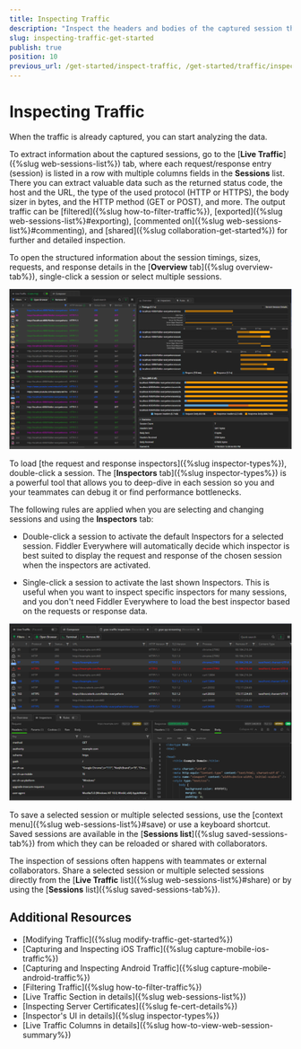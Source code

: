 ```yaml
---
title: Inspecting Traffic
description: "Inspect the headers and bodies of the captured session through the Inspectors tab when working with Telerik Fiddler Everywhere web-debugging HTTP client proxy."
slug: inspecting-traffic-get-started
publish: true
position: 10
previous_url: /get-started/inspect-traffic, /get-started/traffic/inspect-traffic, /traffic/inspect-traffic
---
```


# Inspecting Traffic

When the traffic is already captured, you can start analyzing the data.

To extract information about the captured sessions, go to the [**Live Traffic**]({%slug web-sessions-list%}) tab, where each request/response entry (session) is listed in a row with multiple columns fields in the **Sessions** list. There you can extract valuable data such as the returned status code, the host and the URL, the type of the used protocol (HTTP or HTTPS), the body sizer in bytes, and the HTTP method (GET or POST), and more. The output traffic can be [filtered]({%slug how-to-filter-traffic%}), [exported]({%slug web-sessions-list%}#exporting), [commented on]({%slug web-sessions-list%}#commenting), and [shared]({%slug collaboration-get-started%}) for further and detailed inspection.

To open the structured information about the session timings, sizes, requests, and response details in the [**Overview** tab]({%slug overview-tab%}), single-click a session or select multiple sessions.

![Live Traffic and session overview](../images/livetraffic/websessions/websessions-list-all-overview.png)

To load [the request and response inspectors]({%slug inspector-types%}), double-click a session. The [**Inspectors** tab]({%slug inspector-types%}) is a powerful tool that allows you to deep-dive in each session so you and your teammates can debug it or find performance bottlenecks.

The following rules are applied when you are selecting and changing sessions and using the **Inspectors** tab:

- Double-click a session to activate the default Inspectors for a selected session. Fiddler Everywhere will automatically decide which inspector is best suited to display the request and response of the chosen session when the inspectors are activated.

- Single-click a session to activate the last shown Inspectors. This is useful when you want to inspect specific inspectors for many sessions, and you don't need Fiddler Everywhere to load the best inspector based on the requests or response data.

![Live Traffic and Inspectors](../images/livetraffic/websessions/websessions-list-all.png)

To save a selected session or multiple selected sessions, use the [context menu]({%slug web-sessions-list%}#save) or use a keyboard shortcut. Saved sessions are available in the [**Sessions list**]({%slug saved-sessions-tab%}) from which they can be reloaded or shared with collaborators.

The inspection of sessions often happens with teammates or external collaborators. Share a selected session or multiple selected sessions directly from the [__Live Traffic__ list]({%slug web-sessions-list%}#share) or by using the [__Sessions__ list]({%slug saved-sessions-tab%}).

## Additional Resources

- [Modifying Traffic]({%slug modify-traffic-get-started%})
- [Capturing and Inspecting iOS Traffic]({%slug capture-mobile-ios-traffic%})
- [Capturing and Inspecting Android Traffic]({%slug capture-mobile-android-traffic%})
- [Filtering Traffic]({%slug how-to-filter-traffic%})
- [Live Traffic Section in details]({%slug web-sessions-list%})
- [Inspecting Server Certificates]({%slug fe-cert-details%})
- [Inspector's UI in details]({%slug inspector-types%})
- [Live Traffic Columns in details]({%slug how-to-view-web-session-summary%})